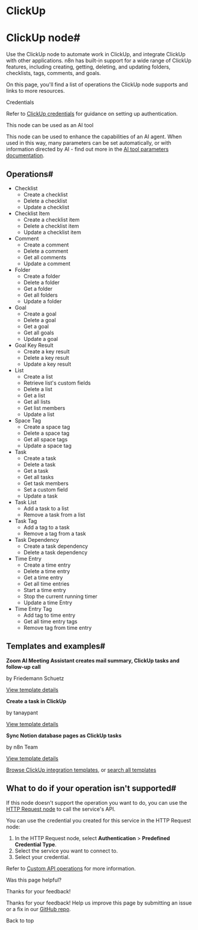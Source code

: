 # ClickUp

[ ](https://github.com/n8n-io/n8n-docs/edit/main/docs/integrations/builtin/app-nodes/n8n-nodes-base.clickup.md "Edit this page")

# ClickUp node#

Use the ClickUp node to automate work in ClickUp, and integrate ClickUp with other applications. n8n has built-in support for a wide range of ClickUp features, including creating, getting, deleting, and updating folders, checklists, tags, comments, and goals.

On this page, you'll find a list of operations the ClickUp node supports and links to more resources.

Credentials

Refer to [ClickUp credentials](../../credentials/clickup/) for guidance on setting up authentication. 

This node can be used as an AI tool

This node can be used to enhance the capabilities of an AI agent. When used in this way, many parameters can be set automatically, or with information directed by AI - find out more in the [AI tool parameters documentation](../../../../advanced-ai/examples/using-the-fromai-function/).

## Operations#

  * Checklist
    * Create a checklist
    * Delete a checklist
    * Update a checklist
  * Checklist Item
    * Create a checklist item
    * Delete a checklist item
    * Update a checklist item
  * Comment
    * Create a comment
    * Delete a comment
    * Get all comments
    * Update a comment
  * Folder
    * Create a folder
    * Delete a folder
    * Get a folder
    * Get all folders
    * Update a folder
  * Goal
    * Create a goal
    * Delete a goal
    * Get a goal
    * Get all goals
    * Update a goal
  * Goal Key Result
    * Create a key result
    * Delete a key result
    * Update a key result
  * List
    * Create a list
    * Retrieve list's custom fields
    * Delete a list
    * Get a list
    * Get all lists
    * Get list members
    * Update a list
  * Space Tag
    * Create a space tag
    * Delete a space tag
    * Get all space tags
    * Update a space tag
  * Task
    * Create a task
    * Delete a task
    * Get a task
    * Get all tasks
    * Get task members
    * Set a custom field
    * Update a task
  * Task List
    * Add a task to a list
    * Remove a task from a list
  * Task Tag
    * Add a tag to a task
    * Remove a tag from a task
  * Task Dependency
    * Create a task dependency
    * Delete a task dependency
  * Time Entry
    * Create a time entry
    * Delete a time entry
    * Get a time entry
    * Get all time entries
    * Start a time entry
    * Stop the current running timer
    * Update a time Entry
  * Time Entry Tag
    * Add tag to time entry
    * Get all time entry tags
    * Remove tag from time entry



## Templates and examples#

**Zoom AI Meeting Assistant creates mail summary, ClickUp tasks and follow-up call**

by Friedemann Schuetz

[View template details](https://n8n.io/workflows/2800-zoom-ai-meeting-assistant-creates-mail-summary-clickup-tasks-and-follow-up-call/)

**Create a task in ClickUp**

by tanaypant

[View template details](https://n8n.io/workflows/485-create-a-task-in-clickup/)

**Sync Notion database pages as ClickUp tasks**

by n8n Team

[View template details](https://n8n.io/workflows/1835-sync-notion-database-pages-as-clickup-tasks/)

[Browse ClickUp integration templates](https://n8n.io/integrations/clickup/), or [search all templates](https://n8n.io/workflows/)

## What to do if your operation isn't supported#

If this node doesn't support the operation you want to do, you can use the [HTTP Request node](../../core-nodes/n8n-nodes-base.httprequest/) to call the service's API.

You can use the credential you created for this service in the HTTP Request node: 

  1. In the HTTP Request node, select **Authentication** > **Predefined Credential Type**.
  2. Select the service you want to connect to.
  3. Select your credential.



Refer to [Custom API operations](../../../custom-operations/) for more information.

Was this page helpful? 

Thanks for your feedback! 

Thanks for your feedback! Help us improve this page by submitting an issue or a fix in our [GitHub repo](https://github.com/n8n-io/n8n-docs). 

Back to top 
